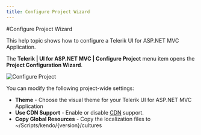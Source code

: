 ```yaml
---
title: Configure Project Wizard
---
```


#Configure Project Wizard

This help topic shows how to configure a Telerik UI for ASP.NET MVC Application.

The **Telerik | UI for ASP.NET MVC | Configure Project** menu item opens the **Project Configuration Wizard**.

![Configure Project](/aspnet-mvc/vs-integration/images/configure.png)

You can modify the following project-wide settings:

- **Theme** - Choose the visual theme for your Telerik UI for ASP.NET MVC Application
- **Use CDN Support** - Enable or disable [CDN](/javascript-dependencies#cdn) support.
- **Copy Global Resources** - Copy the localization files to ~/Scripts/kendo/{version}/cultures
